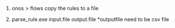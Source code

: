 
1. onos > flows 
 copy the rules to a file 

2.  parse_rule.exe input.file output.file 
*outputfile need to be csv file
